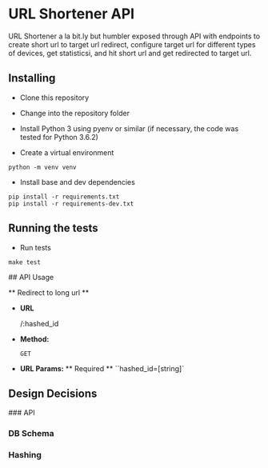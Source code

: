 # URL Shortener API

URL Shortener a la bit.ly but humbler exposed through API with endpoints to create short url to target url redirect, configure target url for different types of devices, get statisticsi, and hit short url and get redirected to target url.

## Installing

- Clone this repository

- Change into the repository folder

- Install Python 3 using pyenv or similar (if necessary, the code was tested for Python 3.6.2)

- Create a virtual environment

```
python -m venv venv
```

- Install base and dev dependencies

```
pip install -r requirements.txt
pip install -r requirements-dev.txt
```

## Running the tests

- Run tests

```
make test
```

## API Usage

** Redirect to long url **

* **URL**

  /:hashed_id

* **Method:**
  
  `GET`

* **URL Params:**
  ** Required **
  ``hashed_id=[string]`

## Design Decisions

### API

### DB Schema

### Hashing

